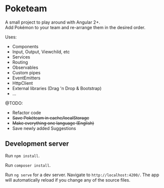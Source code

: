# Poketeam

A small project to play around with Angular 2+.<br />
Add Pokémon to your team and re-arrange them in the desired order.

Uses:
* Components
* Input, Output, Viewchild, etc
* Services
* Routing
* Observables
* Custom pipes
* EventEmitters
* HttpClient
* External libraries (Drag 'n Drop & Bootstrap)
* ...

@TODO:
* Refactor code
* ~~Save Pokéteam in cache/localStorage~~
* ~~Make everything one language (English)~~
* Save newly added Suggestions

## Development server

Run `npm install`.

Run `composer install`.

Run `ng serve` for a dev server. Navigate to `http://localhost:4200/`. The app will automatically reload if you change any of the source files.

